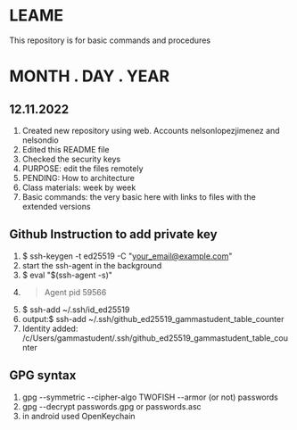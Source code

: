 # LEAME
This repository is for basic commands and procedures

# MONTH . DAY . YEAR
## 12.11.2022

1. Created new repository using web. Accounts nelsonlopezjimenez and nelsondio
1. Edited this README file
1. Checked the security keys
1. PURPOSE: edit the files remotely
1. PENDING: How to architecture
1. Class materials: week by week
1. Basic commands: the very basic here with links to files with the extended versions

## Github Instruction to add private key
1. $ ssh-keygen -t ed25519 -C "your_email@example.com"
1. start the ssh-agent in the background
1. $ eval "$(ssh-agent -s)"
1. > Agent pid 59566
1. $ ssh-add ~/.ssh/id_ed25519
1. output:$ ssh-add ~/.ssh/github_ed25519_gammastudent_table_counter
1. Identity added: /c/Users/gammastudent/.ssh/github_ed25519_gammastudent_table_counter 

## GPG syntax 
1. gpg --symmetric --cipher-algo TWOFISH --armor (or not) passwords
1. gpg --decrypt passwords.gpg or passwords.asc
1. in android  used OpenKeychain


